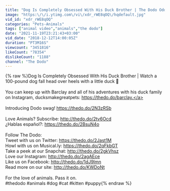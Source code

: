 ```yaml
---
title: "Dog Is Completely Obsessed With His Duck Brother | The Dodo Odd Couples"
image: "https:\/\/i.ytimg.com\/vi\/xdr_rWE8qOQ\/hqdefault.jpg"
vid_id: "xdr_rWE8qOQ"
categories: "Pets-Animals"
tags: ["animal video","animals","the dodo"]
date: "2021-11-19T23:21:43+03:00"
vid_date: "2018-12-12T14:00:05Z"
duration: "PT3M16S"
viewcount: "3451816"
likeCount: "78354"
dislikeCount: "1188"
channel: "The Dodo"
---
```

{% raw %}Dog Is Completely Obsessed With His Duck Brother | Watch a 100-pound dog fall head over heels with a little duck 💜<br /><br />You can keep up with Barclay and all of his adventures with his duck family on Instagram, ducksmakegreatpets: <a rel="nofollow" target="blank" href="https://thedo.do/barclay.">https://thedo.do/barclay.</a> <br /><br />Introducing Dodo swag! <a rel="nofollow" target="blank" href="https://thedo.do/2N3zRSb">https://thedo.do/2N3zRSb</a><br /><br />Love Animals? Subscribe: <a rel="nofollow" target="blank" href="http://thedo.do/2tv6Ocd">http://thedo.do/2tv6Ocd</a><br />¿Hablas español?: <a rel="nofollow" target="blank" href="https://thedo.do/2BsuN4o">https://thedo.do/2BsuN4o</a><br /><br />Follow The Dodo:<br />Tweet with us on Twitter: <a rel="nofollow" target="blank" href="https://thedo.do/2Jast1M">https://thedo.do/2Jast1M</a><br />Howl with us on Musical.ly: <a rel="nofollow" target="blank" href="https://thedo.do/2qFkbGT">https://thedo.do/2qFkbGT</a><br />Take a peek at our Snapchat: <a rel="nofollow" target="blank" href="http://thedo.do/2gkVhsz">http://thedo.do/2gkVhsz</a><br />Love our Instagram: <a rel="nofollow" target="blank" href="http://thedo.do/2agAEce">http://thedo.do/2agAEce</a><br />Like us on Facebook: <a rel="nofollow" target="blank" href="http://thedo.do/1dJ9lmn">http://thedo.do/1dJ9lmn</a><br />Read more on our site: <a rel="nofollow" target="blank" href="http://thedo.do/KWDoNt">http://thedo.do/KWDoNt</a><br /><br />For the love of animals. Pass it on.<br />#thedodo #animals #dog #cat #kitten #puppy{% endraw %}
